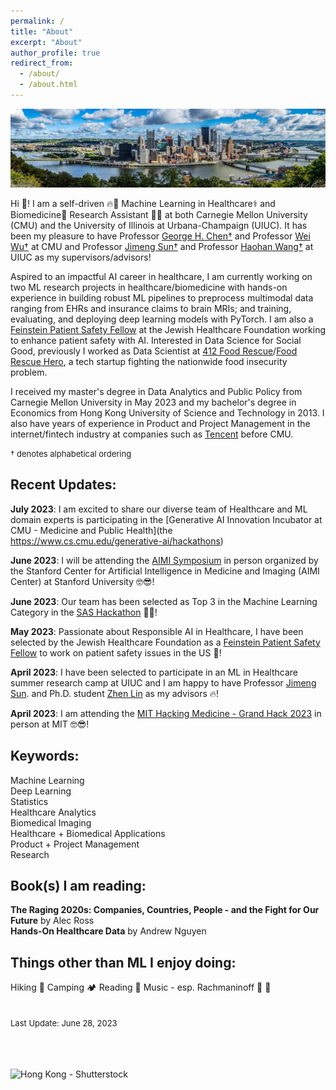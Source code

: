 ```yaml
---
permalink: /
title: "About"
excerpt: "About"
author_profile: true
redirect_from: 
  - /about/
  - /about.html
---
```


<!-- Google tag (gtag.js) -->
<script async src="https://www.googletagmanager.com/gtag/js?id=G-8HN3SS877L"></script>
<script>
  window.dataLayer = window.dataLayer || [];
  function gtag(){dataLayer.push(arguments);}
  gtag('js', new Date());

  gtag('config', 'G-8HN3SS877L');
</script>

![Pittsburgh, Creator: Freelancer975, Copyright: Freelancer975](/images/pgh.jpg "Pittsburgh, Creator: Freelancer975, Copyright: Freelancer975")



Hi 👋! I am a self-driven 🔥🚀 Machine Learning in Healthcare⚕️ and Biomedicine🧬 Research Assistant 🧑‍💻 at both Carnegie Mellon University (CMU) and the University of Illinois at Urbana-Champaign (UIUC). It has been my pleasure to have Professor [George H. Chen†](https://www.andrew.cmu.edu/user/georgech/) and Professor [Wei Wu†](https://www.cs.cmu.edu/~weiwu2/) at CMU and Professor [Jimeng Sun†](http://sunlab.org/) and Professor [Haohan Wang†](https://haohanwang.github.io/index.html) at UIUC as my supervisors/advisors!

Aspired to an impactful AI career in healthcare, I am currently working on two ML research projects in healthcare/biomedicine with hands-on experience in building robust ML pipelines to preprocess multimodal data ranging from EHRs and insurance claims to brain MRIs; and training, evaluating, and deploying deep learning models with PyTorch. I am also a [Feinstein Patient Safety Fellow](https://www.patientsafetytech.com/fellowship/) at the Jewish Healthcare Foundation working to enhance patient safety with AI. Interested in Data Science for Social Good, previously I worked as Data Scientist at [412 Food Rescue](https://412foodrescue.org/)/[Food Rescue Hero](https://foodrescuehero.org/), a tech startup fighting the nationwide food insecurity problem. 

I received my master's degree in Data Analytics and Public Policy from Carnegie Mellon University in May 2023 and my bachelor's degree in Economics from Hong Kong University of Science and Technology in 2013. I also have years of experience in Product and Project Management in the internet/fintech industry at companies such as [Tencent](https://www.tencent.com/en-us/index.html) before CMU. 

<font size="-1"> † denotes alphabetical ordering </font> 

[comment]: <[![Thomas Tam's GitHub stats](https://github-readme-stats.vercel.app/api?username=skyrockets-21)](https://github.com/anuraghazra/github-readme-stats)>

Recent Updates:
---
**July 2023**: I am excited to share our diverse team of Healthcare and ML domain experts is participating in the [Generative AI Innovation Incubator at CMU - Medicine and Public Health](the https://www.cs.cmu.edu/generative-ai/hackathons) 

**June 2023**: I will be attending the [AIMI Symposium](https://aimi.stanford.edu/aimisymposium/agenda) in person organized by the Stanford Center for Artificial Intelligence in Medicine and Imaging (AIMI Center) at Stanford University 🤓😎!

**June 2023**: Our team has been selected as Top 3 in the Machine Learning Category in the [SAS Hackathon](https://www.sas.com/sas/events/hackathon.html) 🥳🏅!

**May 2023**: Passionate about Responsible AI in Healthcare, I have been selected by the Jewish Healthcare Foundation as a [Feinstein Patient Safety Fellow](https://www.patientsafetytech.com/fellowship/) to work on patient safety issues in the US 💪! 

**April 2023**: I have been selected to participate in an ML in Healthcare summer research camp at UIUC and I am happy to have Professor [Jimeng Sun](https://sunlab.org/). and Ph.D. student [Zhen Lin](https://zlin7.github.io) as my advisors 🔥! 

**April 2023**: I am attending the [MIT Hacking Medicine - Grand Hack 2023](https://grandhack.mit.edu/boston23/) in person at MIT 🤓😎! 

Keywords:
---
Machine Learning <br />
Deep Learning <br />
Statistics <br />
Healthcare Analytics <br />
Biomedical Imaging <br />
Healthcare + Biomedical Applications <br />
Product + Project Management <br />
Research <br />

Book(s) I am reading:
---
**The Raging 2020s: Companies, Countries, People - and the Fight for Our Future** by Alec Ross <br />
**Hands-On Healthcare Data** by Andrew Nguyen


Things other than ML I enjoy doing:
---
Hiking 🥾
Camping 🏕️
Reading 📖
Music - esp. Rachmaninoff 🎵 
🚀
<br />
<br />
<br />
<font size="-1"> Last Update: June 28, 2023 </font> <br />
<br />
<br />
<br />

![Hong Kong - Shutterstock](https://www.thetimes.co.uk/imageserver/image/%2Fmethode%2Fsundaytimes%2Fprod%2Fweb%2Fbin%2F072d8162-5085-11ed-9137-92183a3ffe2c.jpg?crop=1500%2C844%2C0%2C78 "Hong Kong - Shutterstock")

